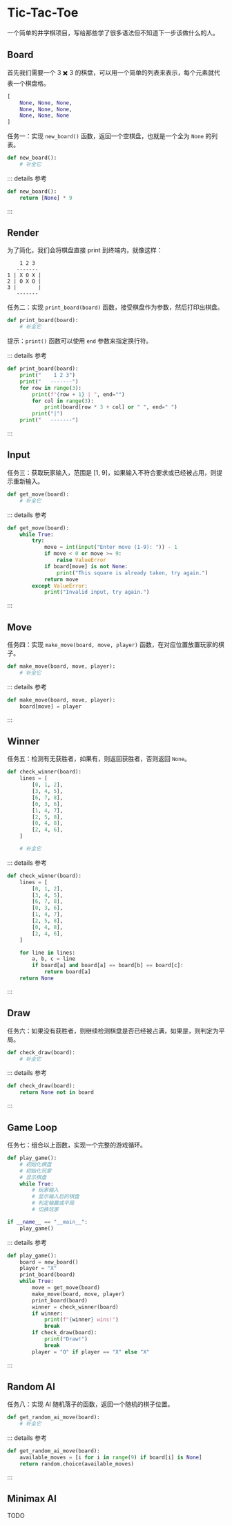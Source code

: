 # Tic-Tac-Toe

一个简单的井字棋项目，写给那些学了很多语法但不知道下一步该做什么的人。

## Board

首先我们需要一个 3 ✖️ 3 的棋盘，可以用一个简单的列表来表示，每个元素就代表一个棋盘格。

```py
[
    None, None, None,
    None, None, None,
    None, None, None
]
```

任务一：实现 `new_board()` 函数，返回一个空棋盘，也就是一个全为 `None` 的列表。

```py
def new_board():
    # 补全它
```

::: details 参考

```py
def new_board():
    return [None] * 9
```

:::

## Render

为了简化，我们会将棋盘直接 print 到终端内，就像这样：

```
    1 2 3
   -------
1 | X O X |
2 | O X O |
3 |       |
   -------
```

任务二：实现 `print_board(board)` 函数，接受棋盘作为参数，然后打印出棋盘。

```py
def print_board(board):
    # 补全它
```

提示：`print()` 函数可以使用 `end` 参数来指定换行符。

::: details 参考

```py
def print_board(board):
    print("    1 2 3")
    print("   -------")
    for row in range(3):
        print(f"{row + 1} | ", end="")
        for col in range(3):
            print(board[row * 3 + col] or " ", end=" ")
        print("|")
    print("   -------")
```

:::

## Input

任务三：获取玩家输入，范围是 [1, 9]，如果输入不符合要求或已经被占用，则提示重新输入。

```py
def get_move(board):
    # 补全它
```

::: details 参考

```py
def get_move(board):
    while True:
        try:
            move = int(input("Enter move (1-9): ")) - 1
            if move < 0 or move >= 9:
                raise ValueError
            if board[move] is not None:
                print("This square is already taken, try again.")
            return move
        except ValueError:
            print("Invalid input, try again.")
```

:::

## Move

任务四：实现 `make_move(board, move, player)` 函数，在对应位置放置玩家的棋子。

```py
def make_move(board, move, player):
    # 补全它
```

::: details 参考

```py
def make_move(board, move, player):
    board[move] = player
```

:::

## Winner

任务五：检测有无获胜者，如果有，则返回获胜者，否则返回 `None`。

```py
def check_winner(board):
    lines = [
        [0, 1, 2],
        [3, 4, 5],
        [6, 7, 8],
        [0, 3, 6],
        [1, 4, 7],
        [2, 5, 8],
        [0, 4, 8],
        [2, 4, 6],
    ]

    # 补全它
```

::: details 参考

```py
def check_winner(board):
    lines = [
        [0, 1, 2],
        [3, 4, 5],
        [6, 7, 8],
        [0, 3, 6],
        [1, 4, 7],
        [2, 5, 8],
        [0, 4, 8],
        [2, 4, 6],
    ]

    for line in lines:
        a, b, c = line
        if board[a] and board[a] == board[b] == board[c]:
            return board[a]
    return None
```

:::

## Draw

任务六：如果没有获胜者，则继续检测棋盘是否已经被占满，如果是，则判定为平局。

```py
def check_draw(board):
    # 补全它
```

::: details 参考

```py
def check_draw(board):
    return None not in board
```

:::

## Game Loop

任务七：组合以上函数，实现一个完整的游戏循环。

```py
def play_game():
    # 初始化棋盘
    # 初始化玩家
    # 显示棋盘
    while True:
        # 玩家输入
        # 显示输入后的棋盘
        # 判定输赢或平局
        # 切换玩家

if __name__ == "__main__":
    play_game()
```

::: details 参考

```py
def play_game():
    board = new_board()
    player = "X"
    print_board(board)
    while True:
        move = get_move(board)
        make_move(board, move, player)
        print_board(board)
        winner = check_winner(board)
        if winner:
            print(f"{winner} wins!")
            break
        if check_draw(board):
            print("Draw!")
            break
        player = "O" if player == "X" else "X"
```

:::

## Random AI

任务八：实现 AI 随机落子的函数，返回一个随机的棋子位置。

```py
def get_random_ai_move(board):
    # 补全它
```

::: details 参考

```py
def get_random_ai_move(board):
    available_moves = [i for i in range(9) if board[i] is None]
    return random.choice(available_moves)
```

:::

## Minimax AI

TODO
